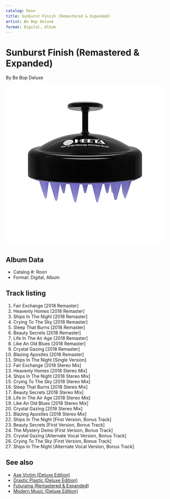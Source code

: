 ```yaml
---
catalog: Roon
title: Sunburst Finish (Remastered & Expanded)
artist: Be Bop Deluxe
format: Digital, Album
---
```


# Sunburst Finish (Remastered & Expanded)

By Be Bop Deluxe

![](../../assets/albumcovers/Be_Bop_Deluxe-Sunburst_Finish_Remastered_and_Expanded.png)

## Album Data

- Catalog #: Roon
- Format: Digital, Album


## Track listing


1. Fair Exchange [2018 Remaster]
2. Heavenly Homes [2018 Remaster]
3. Ships In The Night [2018 Remaster]
4. Crying To The Sky [2018 Remaster]
5. Sleep That Burns [2018 Remaster]
6. Beauty Secrets [2018 Remaster]
7. Life In The Air Age [2018 Remaster]
8. Like An Old Blues [2018 Remaster]
9. Crystal Gazing [2018 Remaster]
10. Blazing Apostles [2018 Remaster]
11. Ships In The Night [Single Version]
12. Fair Exchange [2018 Stereo Mix]
13. Heavenly Homes [2018 Stereo Mix]
14. Ships In The Night [2018 Stereo Mix]
15. Crying To The Sky [2018 Stereo Mix]
16. Sleep That Burns [2018 Stereo Mix]
17. Beauty Secrets [2018 Stereo Mix]
18. Life In The Air Age [2018 Stereo Mix]
19. Like An Old Blues [2018 Stereo Mix]
20. Crystal Gazing [2018 Stereo Mix]
21. Blazing Apostles [2018 Stereo Mix]
22. Ships In The Night [First Version, Bonus Track]
23. Beauty Secrets [First Version, Bonus Track]
24. The Mystery Demo [First Version, Bonus Track]
25. Crystal Gazing [Alternate Vocal Version, Bonus Track]
26. Crying To The Sky [First Version, Bonus Track]
27. Ships In The Night [Alternate Vocal Version, Bonus Track]


## See also

- [Axe Victim (Deluxe Edition)](Axe_Victim_Deluxe_Edition.md)
- [Drastic Plastic (Deluxe Edition)](Drastic_Plastic_Deluxe_Edition.md)
- [Futurama (Remastered & Expanded)](Futurama_Remastered_and_Expanded.md)
- [Modern Music (Deluxe Edition)](Modern_Music_Deluxe_Edition.md)
